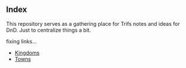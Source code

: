 
## Index

This repository serves as a gathering place for Trifs notes and ideas for DnD. Just to centralize things a bit.

fixing links...
- [Kingdoms](/kingdoms/index.md)
- [Towns](/towns/index.md)
